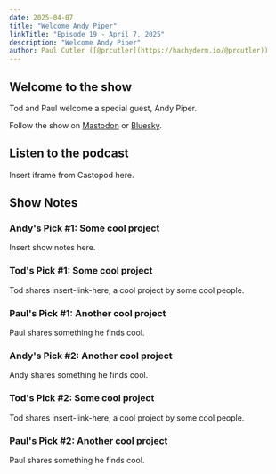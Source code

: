 ```yaml
---
date: 2025-04-07
title: "Welcome Andy Piper"
linkTitle: "Episode 19 - April 7, 2025"
description: "Welcome Andy Piper"
author: Paul Cutler ([@prcutler](https://hachyderm.io/@prcutler))
---
```


## Welcome to the show

Tod and Paul welcome a special guest, Andy Piper.

Follow the show on [Mastodon](https://www.circuitpythonshow.com/@thebootloader/follow) or [Bluesky](https://bsky.app/profile/thebootloader.net). 

## Listen to the podcast

Insert iframe from Castopod here.

## Show Notes

### Andy's Pick #1: Some cool project
Insert show notes here.

### Tod's Pick #1: Some cool project
Tod shares insert-link-here, a cool project by some cool people.

### Paul's Pick #1: Another cool project
Paul shares something he finds cool.

### Andy's Pick #2: Another cool project
Andy shares something he finds cool.

### Tod's Pick #2: Some cool project
Tod shares insert-link-here, a cool project by some cool people.

### Paul's Pick #2: Another cool project
Paul shares something he finds cool.

